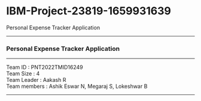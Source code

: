 # IBM-Project-23819-1659931639
Personal Expense Tracker Application



<hr>
<h3>Personal Expense Tracker Application</h3>
<hr>
Team ID : PNT2022TMID16249 <br>
Team Size : 4 <br>
Team Leader : Aakash R <br>
Team members : Ashik Eswar N, Megaraj S, Lokeshwar B <br>

<hr>

